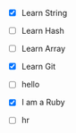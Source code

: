 - [x] Learn String
- [ ] Learn Hash
- [ ] Learn Array
- [x] Learn Git
- [ ] hello
- [x] I am a Ruby

- [ ] hr